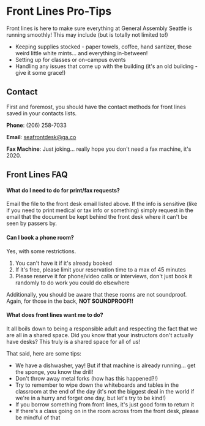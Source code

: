 # Front Lines Pro-Tips

Front lines is here to make sure everything at General Assembly Seattle is running smoothly! This may include (but is totally not limited to!) 

* Keeping supplies stocked - paper towels, coffee, hand santizer, those weird little white mints... and everything in-between!
* Setting up for classes or on-campus events
* Handling any issues that come up with the building (it's an old building - give it some grace!)

## Contact

First and foremost, you should have the contact methods for front lines saved in your contacts lists.

**Phone**: (206) 258-7033

**Email**: seafrontdesk@ga.co

**Fax Machine**: Just joking... really hope you don't need a fax machine, it's 2020.

## Front Lines FAQ

#### What do I need to do for print/fax requests?

Email the file to the front desk email listed above. If the info is sensitive (like if you need to print medical or tax info or something) simply request in the email that the document be kept behind the front desk where it can't be seen by passers by.

#### Can I book a phone room?

Yes, with some restrictions. 

1. You can't have it if it's already booked
1. If it's free, please limit your reservation time to a max of 45 minutes
1. Please reserve it for phone/video calls or interviews, don't just book it randomly to do work you could do elsewhere

Additionally, you should be aware that these rooms are not soundproof. Again, for those in the back, **NOT SOUNDPROOF!!**

#### What does front lines want me to do?

It all boils down to being a responsible adult and respecting the fact that we are all in a shared space. Did you know that your instructors don't actually have desks? This truly is a shared space for all of us!

That said, here are some tips:

* We have a dishwasher, yay! But if that machine is already running... get the sponge, you know the drill!
* Don't throw away metal forks (how has this happened?!)
* Try to remember to wipe down the whiteboards and tables in the classroom at the end of the day (it's not the biggest deal in the world if we're in a hurry and forget one day, but let's try to be kind!)
* If you borrow something from front lines, it's just good form to return it
* If there's a class going on in the room across from the front desk, please be mindful of that
